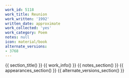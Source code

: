 ```yaml
---
work_id: 5118
work_title: Reunion
work_written: '1992'
written_date: approximate
work_collected: 'yes'
work_category: Poem
notes: null
icon: material/book
alternate_versions:
- 3768
---
```


{{ section_title() }}
{{ work_info() }}
{{ notes_section() }}
{{ appearances_section() }}
{{ alternate_versions_section() }}